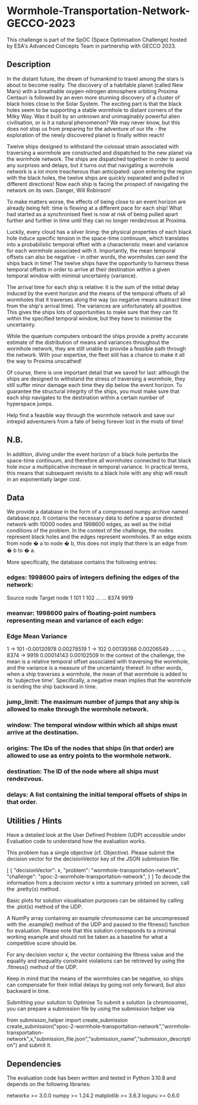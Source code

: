 # Wormhole-Transportation-Network-GECCO-2023
This challenge is part of the SpOC (Space Optimisation Challenge) hosted by ESA's Advanced Concepts Team in partnership with GECCO 2023.

## Description
In the distant future, the dream of humankind to travel among the stars is about to become reality. The discovery of a habitable planet (called New Mars) with a breathable oxygen-nitrogen atmosphere orbiting Proxima Centauri is followed by an even more stunning discovery of a cluster of black holes close to the Solar System. The exciting part is that the black holes seem to be supporting a stable wormhole to distant corners of the Milky Way. Was it built by an unknown and unimaginably powerful alien civilisation, or is it a natural phenomenon? We may never know, but this does not stop us from preparing for the adventure of our life - the exploration of the newly discovered planet is finally within reach!

Twelve ships designed to withstand the colossal strain associated with traversing a wormhole are constructed and dispatched to the new planet via the wormhole network. The ships are dispatched together in order to avoid any surprises and delays, but it turns out that navigating a wormhole network is a lot more treacherous than anticipated: upon entering the region with the black holes, the twelve ships are quickly separated and pulled in different directions! Now each ship is facing the prospect of navigating the network on its own. Danger, Will Robinson!

To make matters worse, the effects of being close to an event horizon are already being felt: time is flowing at a different pace for each ship! What had started as a synchronised fleet is now at risk of being pulled apart further and further in time until they can no longer rendezvous at Proxima.

Luckily, every cloud has a silver lining: the physical properties of each black hole induce specific tension in the space-time continuum, which translates into a probabilistic temporal offset with a characteristic mean and variance for each wormhole associated with it. Importantly, the mean temporal offsets can also be negative - in other words, the wormholes can send the ships back in time! The twelve ships have the opportunity to harness these temporal offsets in order to arrive at their destination within a given temporal window with minimal uncertainty (variance).

The arrival time for each ship is relative: it is the sum of the initial delay induced by the event horizon and the means of the temporal offsets of all wormholes that it traverses along the way (so negative means subtract time from the ship's arrival time). The variances are unfortunately all positive. This gives the ships lots of opportunities to make sure that they can fit within the specified temporal window, but they have to minimise the uncertainty.

While the quantum computers onboard the ships provide a pretty accurate estimate of the distribution of means and variances throughout the wormhole network, they are still unable to provide a feasible path through the network. With your expertise, the fleet still has a chance to make it all the way to Proxima unscathed!

Of course, there is one important detail that we saved for last: although the ships are designed to withstand the stress of traversing a wormhole, they still suffer minor damage each time they dip below the event horizon. To guarantee the structural integrity of the ships, you must make sure that each ship navigates to the destination within a certain number of hyperspace jumps.

Help find a feasible way through the wormhole network and save our intrepid adventurers from a fate of being forever lost in the mists of time!

## N.B.
In addition, diving under the event horizon of a black hole perturbs the space-time continuum, and therefore all wormholes connected to that black hole incur a multiplicative increase in temporal variance. In practical terms, this means that subsequent revisits to a black hole with any ship will result in an exponentially larger cost.

## Data
We provide a database in the form of a compressed numpy archive named database.npz. It contains the necessary data to define a sparse directed network with 10000 nodes and 1998600 edges, as well as the initial conditions of the problem. In the context of the challenge, the nodes represent black holes and the edges represent wormholes. If an edge exists from node 
�
a to node 
�
b, this does not imply that there is an edge from 
�
b to 
�
a.

More specifically, the database contains the following entries:

### edges: 1998600 pairs of integers defining the edges of the network:
Source node	Target node
1	101
1	102
...	...
8374	9919
### meanvar: 1998600 pairs of floating-point numbers representing mean and variance of each edge:
### Edge	Mean	Variance
1 -> 101	-0.00120978	0.00278519
1 -> 102	0.00139366	0.00206549
...	...	...
8374 -> 9919	0.00014143	0.00102509
In the context of the challenge, the mean is a relative temporal offset associated with traversing the wormhole, and the variance is a measure of the uncertainty thereof. In other words, when a ship traverses a wormhole, the mean of that wormhole is added to its 'subjective time'. Specifically, a negative mean implies that the wormhole is sending the ship backward in time.

### jump_limit: The maximum number of jumps that any ship is allowed to make through the wormhole network.

### window: The temporal window within which all ships must arrive at the destination.

### origins: The IDs of the nodes that ships (in that order) are allowed to use as entry points to the wormhole network.

### destination: The ID of the node where all ships must rendezvous.

### delays: A list containing the initial temporal offsets of ships in that order.


## Utilities / Hints
Have a detailed look at the User Defined Problem (UDP) accessible under Evaluation code to understand how the evaluation works.

This problem has a single objective (cf. Objective). Please submit the decision vector for the decisionVector key of the JSON submission file:

[
    {
            "decisionVector": x,
            "problem": "wormhole-transportation-network",
            "challenge": "spoc-2-wormhole-transportation-network",
    }
]
To decode the information from a decision vector x into a summary printed on screen, call the .pretty(x) method.

Basic plots for solution visualisation purposes can be obtained by calling the .plot(x) method of the UDP.

A NumPy array containing an example chromosome can be uncompressed with the .example() method of the UDP and passed to the fitness() function for evaluation. Please note that this solution corresponds to a minimal working example and should not be taken as a baseline for what a competitive score should be.

For any decision vector x, the vector containing the fitness value and the equality and inequality constraint violations can be retrieved by using the .fitness() method of the UDP.

Keep in mind that the means of the wormholes can be negative, so ships can compensate for their initial delays by going not only forward, but also backward in time.

Submitting your solution to Optimise
To submit a solution (a chromosome), you can prepare a submission file by using the submission helper via

from submisson_helper import create_submission
create_submission("spoc-2-wormhole-transportation-network","wormhole-transportation-network",x,"submission_file.json","submission_name","submission_description")
and submit it.

## Dependencies
The evaluation code has been written and tested in Python 3.10.8 and depends on the following libraries:

networkx >= 3.0.0
numpy >= 1.24.2
matplotlib >= 3.6.3
loguru >= 0.6.0